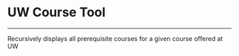 # UW Course Tool
***
Recursively displays all prerequisite courses for a given course offered at UW
